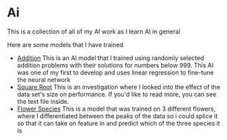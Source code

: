 # Ai
This is a collection of all of my AI work as I learn AI in general 

Here are some models that I have trained 
- [Addition](https://github.com/Joshua-Ge/Ai/blob/main/AdditionAi/Addition_Ai_(100%25).ipynb) This is an AI model that I trained using randomly selected addition problems with their solutions for numbers below 999. This AI was one of my first to develop and uses linear regression to fine-tune the neural network
- [Square Root](https://github.com/Joshua-Ge/Ai/blob/main/Square_rootInvestigation/Ai_guessing_square_roots.ipynb) This is an investigation where I looked into the effect of the data set's size on performance. If you'd like to read more, you can see the text file inside.
- [Flower Species](https://github.com/Joshua-Ge/Ai/blob/main/FlowerIdentifier/Flowers_AI.ipynb) This is a model that was trained on 3 different flowers, where I differentiated between the peaks of the data so i could splice it so that it can take on feature in and predict which of the three species it is
